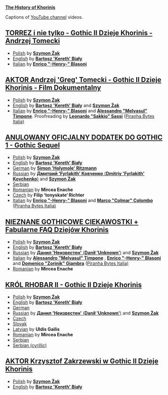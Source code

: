 [**The History of Khorinis**](http://soulfire.worldofgothic.com)

Captions of [YouTube channel](https://www.youtube.com/c/dziejekhorinismod) videos.

## [TORREZ i nie tylko - Gothic II Dzieje Khorinis - Andrzej Tomecki](https://www.youtube.com/watch?v=jarXyWleCDc)
* [Polish](tomecki-studio/tomecki-studio-pl.srt) by [**Szymon Żak**](http://szymonzak.pl)
* [English](tomecki-studio/tomecki-studio-en.srt) by [**Bartosz 'Kereth' Biały**](mailto:kereth130@gmail.com)
* [Italian](tomecki-studio/tomecki-studio-it.srt) by [**Enrico "-Henry-" Blasoni**](https://www.facebook.com/enrico.blasoni)

## [AKTOR Andrzej 'Greg' Tomecki - Gothic II Dzieje Khorinis - Film Dokumentalny](https://www.youtube.com/watch?v=O9-r6dbUpfQ)
* [Polish](tomecki/tomecki-pl.sbv) by [**Szymon Żak**](http://szymonzak.pl)
* [English](tomecki/tomecki-en.sbv) by [**Bartosz 'Kereth' Biały**](mailto:kereth130@gmail.com) and [**Szymon Żak**](http://szymonzak.pl)
* [Italian](tomecki/tomecki-it.srt) by [**Enrico "-Henry-" Blasoni**](https://www.facebook.com/enrico.blasoni) and [**Alessandro "Melvasul" Timpone**](https://www.facebook.com/alessandro.timpone). Proofreading by [**Leonardo "Sakkio" Sassi**](https://www.facebook.com/leonardo.sassi.1975) ([Piranha Bytes Italia)](https://www.facebook.com/groups/staffrisenitalia)

## [ANULOWANY OFICJALNY DODATEK DO GOTHIC 1 - Gothic Sequel](https://www.youtube.com/watch?v=SS_RRuNCe6Y)
* [Polish](sequel/sequel-pl.sbv) by [**Szymon Żak**](http://szymonzak.pl)
* [English](sequel/sequel-en.sbv) by [**Bartosz 'Kereth' Biały**](mailto:kereth130@gmail.com)
* [German](sequel/sequel-ge.srt) by [**Simon 'Holymole' Ritzmann**](mailto:ritzmanns@gmx.ch)
* [Russian](sequel/sequel-ru.sbv) by [**Дмитрий 'Fyrlakith' Ковченко** (**Dmitriy 'Fyrlakith' Kovchenko**)](https://vk.com/enfant_sauvage) and [**Szymon Żak**](http://szymonzak.pl)
* [Serbian](sequel/sequel-se.sbv)
* [Romanian](sequel/sequel-ro.sbv) by **Mircea Enache**
* [Czech](sequel/sequel-cz.sbv) by **Filip ‘tonyskate‘ Richter**
* [Italian](sequel/sequel-it.sbv) by [**Enrico "-Henry-" Blasoni**](https://www.facebook.com/enrico.blasoni) and [**Marco "Colmar" Colombo**](https://www.facebook.com/marco.colombo.395) ([Piranha Bytes Italia)](https://www.facebook.com/groups/staffrisenitalia)

## [NIEZNANE GOTHICOWE CIEKAWOSTKI + Fabularne FAQ Dziejów Khorinis](https://www.youtube.com/watch?v=vnoVmUTamXM)
* [Polish](ciekawostki-faq/faq-pl.sbv) by [**Szymon Żak**](http://szymonzak.pl)
* [English](ciekawostki-faq/faq-en.sbv) by [**Bartosz 'Kereth' Biały**](mailto:kereth130@gmail.com)
* [Russian](ciekawostki-faq/faq-ru.sbv) by [**Данил 'Неизвестен'** (**Danił 'Unknown'**)](https://vk.com/id23654784) and [**Szymon Żak**](http://szymonzak.pl)
* [Italian](ciekawostki-faq/faq-it.sbv) by [**Alessandro "Melvasul" Timpone**](https://www.facebook.com/alessandro.timpone) , [**Enrico "-Henry-" Blasoni**](https://www.facebook.com/enrico.blasoni) and [**Domenico "Zorinik" Giambra**](https://www.facebook.com/Zorinik) ([Piranha Bytes Italia)](https://www.facebook.com/groups/staffrisenitalia)
* [Romanian](ciekawostki-faq/faq-ro.sbv) by **Mircea Enache**

## [KRÓL RHOBAR II - Gothic II Dzieje Khorinis](https://www.youtube.com/watch?v=8TrLWoSo49c)
* [Polish](rhobar-ii/palac-pl.sbv) by [**Szymon Żak**](http://szymonzak.pl)
* [English](rhobar-ii/palac-en.sbv) by [**Bartosz 'Kereth' Biały**](mailto:kereth130@gmail.com)
* [German](rhobar-ii/palac-pl.sbv)
* [Russian](rhobar-ii/palac-ru.sbv) by [**Данил 'Неизвестен'** (**Danił 'Unknown'**)](https://vk.com/id23654784) and [**Szymon Żak**](http://szymonzak.pl)
* [Czech](rhobar-ii/palac-cz.sbv)
* [Slovak](rhobar-ii/palac-sl.sbv)
* [Latvian](rhobar-ii/palac-lv.sbv) by **Uldis Gailis**
* [Romanian](rhobar-ii/palac-ro.sbv) by **Mircea Enache**
* [Serbian](rhobar-ii/palac-se-lac.sbv)
* [Serbian (cyrillic)](rhobar-ii/palac-se-cyr.sbv)

## [AKTOR Krzysztof Zakrzewski w Gothic II Dzieje Khorinis](https://www.youtube.com/watch?v=ZAo2kCCU7oQ)
* [Polish](zakrzewski/zakrzewski-pl.sbv) by [**Szymon Żak**](http://szymonzak.pl)
* [English](zakrzewski/zakrzewski-en.sbv) by [**Bartosz 'Kereth' Biały**](mailto:kereth130@gmail.com)
